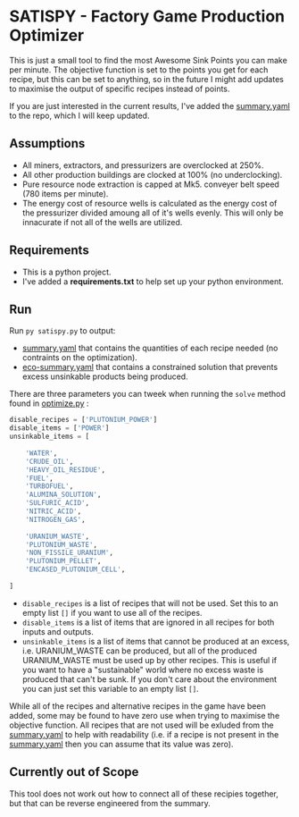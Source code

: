 # SATISPY - Factory Game Production Optimizer

This is just a small tool to find the most Awesome Sink Points you can make
per minute. The objective function is set to the points you get for each
recipe, but this can be set to anything, so in the future I might add updates
to maximise the output of specific recipes instead of points. 

If you are just interested in the current results, I've added the 
[summary.yaml](https://github.com/Reldeam/satispy/blob/main/summary.yaml) to the 
repo, which I will keep updated.

## Assumptions

- All miners, extractors, and pressurizers are overclocked at 250%.
- All other production buildings are clocked at 100% (no underclocking).
- Pure resource node extraction is capped at Mk5. conveyer belt speed 
(780 items per minute).
- The energy cost of resource wells is calculated as the energy cost of the 
pressurizer divided amoung all of it's wells evenly. This will only be
innacurate if not all of the wells are utilized.

## Requirements

- This is a python project.
- I've added a **requirements.txt** to help set up your python environment.

## Run

Run `py satispy.py` to output: 
- [summary.yaml](https://github.com/Reldeam/satispy/blob/main/results/summary.yaml) 
that contains the quantities of each recipe needed (no contraints on the optimization).
- [eco-summary.yaml](https://github.com/Reldeam/satispy/blob/main/results/eco-summary.yaml) 
that contains a constrained solution that prevents excess unsinkable products being produced.

There are three parameters you can tweek when running the `solve` method found
in [optimize.py](https://github.com/Reldeam/satispy/blob/main/optimize.py) :
```python
disable_recipes = ['PLUTONIUM_POWER']
disable_items = ['POWER']
unsinkable_items = [
    
    'WATER',
    'CRUDE_OIL',
    'HEAVY_OIL_RESIDUE',
    'FUEL',
    'TURBOFUEL',
    'ALUMINA_SOLUTION',
    'SULFURIC_ACID',
    'NITRIC_ACID',
    'NITROGEN_GAS',
    
    'URANIUM_WASTE', 
    'PLUTONIUM_WASTE',
    'NON_FISSILE_URANIUM',
    'PLUTONIUM_PELLET',
    'ENCASED_PLUTONIUM_CELL',
    
]
```

- `disable_recipes` is a list of recipes that will not be used. Set this to
an empty list `[]` if you want to use all of the recipes.
- `disable_items` is a list of items that are ignored in all recipes for both
inputs and outputs.
- `unsinkable_items` is a list of items that cannot be produced at an excess,
i.e. URANIUM_WASTE can be produced, but all of the produced URANIUM_WASTE must
be used up by other recipes. This is useful if you want to have a "sustainable"
world where no excess waste is produced that can't be sunk. If you don't care
about the environment you can just set this variable to an empty list `[]`.

While all of the recipes and alternative recipes in the game have been added,
some may be found to have zero use when trying to maximise the objective function.
All recipes that are not used will be exluded from the 
[summary.yaml](https://github.com/Reldeam/satispy/blob/main/summary.yaml) to help
with readability (i.e. if a recipe is not present in the 
[summary.yaml](https://github.com/Reldeam/satispy/blob/main/summary.yaml) then
you can assume that its value was zero). 

## Currently out of Scope
This tool does not work out how to connect all of these recipies together, but 
that can be reverse engineered from the summary.